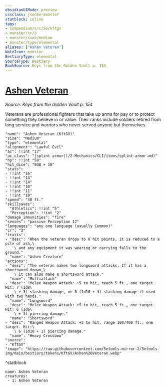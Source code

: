 ```yaml
---
obsidianUIMode: preview
cssclass: json5e-monster
statblock: inline
tags:
- compendium/src/5e/kftgv
- monster/cr/3
- monster/size/medium
- monster/type/elemental
aliases: ["Ashen Veteran"]
NoteIcon: monster
BestiaryType: elemental
SourceType: Bestiary
BookSource: Keys from the Golden Vault p. 154
---
```

# [Ashen Veteran](2-Mechanics/CLI/bestiary/elemental/ashen-veteran-kftgv.md)
*Source: Keys from the Golden Vault p. 154*  

Veterans are professional fighters that take up arms for pay or to protect something they believe in or value. Their ranks include soldiers retired from long service and warriors who never served anyone but themselves.

```statblock
"name": "Ashen Veteran (KftGV)"
"size": "Medium"
"type": "elemental"
"alignment": "Lawful Evil"
"ac": !!int "17"
"ac_class": "[splint armor](/2-Mechanics/CLI/items/splint-armor.md)"
"hp": !!int "58"
"hit_dice": "9d8 + 18"
"stats":
- !!int "16"
- !!int "13"
- !!int "14"
- !!int "10"
- !!int "11"
- !!int "10"
"speed": "30 ft."
"skillsaves":
  "Athletics": !!int "5"
  "Perception": !!int "2"
"damage_immunities": "fire"
"senses": "passive Perception 12"
"languages": "any one language (usually Common)"
"cr": "3"
"traits":
- "desc": "When the veteran drops to 0 hit points, it is reduced to a pile of ash,\
    \ and any equipment it was wearing or carrying falls to the ground."
  "name": "Ashen Creature"
"actions":
- "desc": "The veteran makes two longsword attacks. If it has a shortsword drawn,\
    \ it can also make a shortsword attack."
  "name": "Multiattack"
- "desc": "Melee Weapon Attack: +5 to hit, reach 5 ft., one target. Hit: 7 (1d8\
    \ + 3) slashing damage, or 8 (1d10 + 3) slashing damage if used with two hands."
  "name": "Longsword"
- "desc": "Melee Weapon Attack: +5 to hit, reach 5 ft., one target. Hit: 6 (1d6\
    \ + 3) piercing damage."
  "name": "Shortsword"
- "desc": "Ranged Weapon Attack: +3 to hit, range 100/400 ft., one target. Hit:\
    \ 6 (1d10 + 1) piercing damage."
  "name": "Heavy Crossbow"
"source":
- "KftGV"
"image": "https://raw.githubusercontent.com/5etools-mirror-2/5etools-img/main/bestiary/tokens/KftGV/Ashen%20Veteran.webp"
```
^statblock

```encounter-table
name: Ashen Veteran
creatures:
 - 1: Ashen Veteran
```